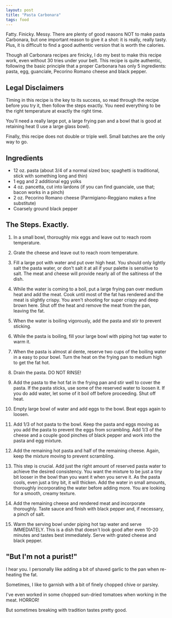 ```yaml
---
layout: post
title: "Pasta Carbonara"
tags: food
---
```


Fatty. Finicky. Messy.  There are plenty of good reasons NOT to make pasta Carbonara,
but one important reason to give it a shot:  it is really, really tasty.  Plus, it is
difficult to find a good authentic version that is worth the calories.

Though all Carbonara recipes are finicky, I do my best to make this recipe work, even
without 30 tries under your belt.  This recipe is quite authentic, following the
basic principle that a proper Carbonara has only 5 ingredients: pasta, egg,
guanciale, Pecorino Romano cheese and black pepper.

<!-- more -->


## Legal Disclaimers

Timing in this recipe is the key to its success, so read through the recipe before you
try it, then follow the steps exactly.  You need everything to be the right
temperature at exactly the right time.

You'll need a really large pot, a large frying pan and a bowl that is good at retaining
heat (I use a large glass bowl).

Finally, this recipe does not double or triple well.  Small batches are the only way to
go.



## Ingredients

* 12 oz. pasta (about 3/4 of a normal sized box; spaghetti is traditional, stick with
    something long and thin)
* 1 egg and 2 additional egg yolks
* 4 oz. pancetta, cut into lardons (if you can find guanciale, use that; bacon works
    in a pinch)
* 2 oz. Pecorino Romano cheese (Parmigiano-Reggiano makes a fine substitute)
* Coarsely ground black pepper


## The Steps. Exactly.

1. In a small bowl, thoroughly mix eggs and leave out to reach room temperature.

2. Grate the cheese and leave out to reach room temperature.

3. Fill a large pot with water and put over high heat.  You should only lightly salt
the pasta water, or don't salt it at all if your palette is sensitive to salt.  The
meat and cheese will provide nearly all of the saltiness of the dish.

4. While the water is coming to a boil, put a large frying pan over medium heat and
add the meat.  Cook until most of the fat has rendered and the meat is slightly
crispy.  You aren't shooting for super crispy and deep brown here.  Shut off the
heat and remove the meat from the pan, leaving the fat.

5. When the water is boiling vigorously, add the pasta and stir to prevent sticking.

6. While the pasta is boiling, fill your large bowl with piping hot tap water to
warm it.

7. When the pasta is almost al dente, reserve two cups of the boiling water in a
easy to pour bowl.  Turn the heat on the frying pan to medium high to get the fat hot.

8. Drain the pasta.  DO NOT RINSE!

9. Add the pasta to the hot fat in the frying pan and stir well to cover the pasta.
If the pasta sticks, use some of the reserved water to loosen it. If you do add
water, let some of it boil off before proceeding. Shut off heat.

10. Empty large bowl of water and add eggs to the bowl. Beat eggs again to loosen.

11. Add 1/3 of hot pasta to the bowl. Keep the pasta and eggs moving as you add the
pasta to prevent the eggs from scrambling. Add 1/3 of the cheese and a couple good
pinches of black pepper and work into the pasta and egg mixture.

12. Add the remaining hot pasta and half of the remaining cheese.  Again, keep the
mixture moving to prevent scrambling.

13. This step is crucial.  Add just the right amount of reserved pasta water to
achieve the desired consistency.  You want the mixture to be just a tiny bit looser
in the bowl than you want it when you serve it.  As the pasta cools, even just a tiny
bit, it will thicken.  Add the water in small amounts, thoroughly incorporating the
water before adding more.  You are looking for a smooth, creamy texture.

14. Add the remaining cheese and rendered meat and incorporate thoroughly.  Taste
sauce and finish with black pepper and, if necessary, a pinch of salt.

15. Warm the serving bowl under piping hot tap water and serve IMMEDIATELY. This is
a dish that doesn't look good after even 10-20 minutes and tastes best immediately.
Serve with grated cheese and black pepper.



## "But I'm not a purist!"

I hear you. I personally like adding a bit of shaved garlic to the pan when re-heating
the fat.

Sometimes, I like to garnish with a bit of finely chopped chive or parsley.

I've even worked in some chopped sun-dried tomatoes when working in the meat. HORROR!

But sometimes breaking with tradition tastes pretty good.